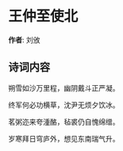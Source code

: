 # 王仲至使北

**作者**: 刘攽

## 诗词内容

朔雪如沙万里程，幽阴戴斗正严凝。

终军何必功横草，沈尹无烦夕饮冰。

茗粥迩来夸湩酪，毡裘仍自愧绵缯。

岁寒拜日穹庐外，想见东南瑞气升。

